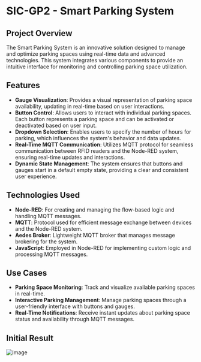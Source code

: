# SIC-GP2 - Smart Parking System

## Project Overview

The Smart Parking System is an innovative solution designed to manage and optimize parking spaces using real-time data and advanced technologies. This system integrates various components to provide an intuitive interface for monitoring and controlling parking space utilization.

## Features

- **Gauge Visualization**: Provides a visual representation of parking space availability, updating in real-time based on user interactions.
- **Button Control**: Allows users to interact with individual parking spaces. Each button represents a parking space and can be activated or deactivated based on user input.
- **Dropdown Selection**: Enables users to specify the number of hours for parking, which influences the system's behavior and data updates.
- **Real-Time MQTT Communication**: Utilizes MQTT protocol for seamless communication between RFID readers and the Node-RED system, ensuring real-time updates and interactions.
- **Dynamic State Management**: The system ensures that buttons and gauges start in a default empty state, providing a clear and consistent user experience.

## Technologies Used

- **Node-RED**: For creating and managing the flow-based logic and handling MQTT messages.
- **MQTT**: Protocol used for efficient message exchange between devices and the Node-RED system.
- **Aedes Broker**: Lightweight MQTT broker that manages message brokering for the system.
- **JavaScript**: Employed in Node-RED for implementing custom logic and processing MQTT messages.

## Use Cases

- **Parking Space Monitoring**: Track and visualize available parking spaces in real-time.
- **Interactive Parking Management**: Manage parking spaces through a user-friendly interface with buttons and gauges.
- **Real-Time Notifications**: Receive instant updates about parking space status and availability through MQTT messages.

## Initial Result
![image](https://github.com/user-attachments/assets/901beee3-4c33-4f47-9a5c-eb7604f88595)


 
